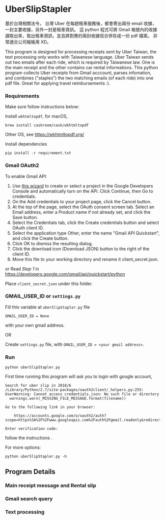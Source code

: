 # UberSlipStapler
基於台灣相關法令，
台灣 Uber 在每趟租車服務後，都會寄出兩份 email 收據，一封主要收據，另外一封是租車資訊。
這 python 程式可將 Gmail 帳號內的收據讀取出來，取出租車資訊，並且將對應的兩封收據信合併存成一份 pdf 檔案。
非常適合公司報帳用 XD。

This program is designed for processing receipts sent by Uber Taiwan, the text processing only works with Taiwanese language.
Uber Taiwan sends out two emails after each ride, which is required by Taiwanese law.
One is the main receipt and the other contains car rental informations.
This python program collects Uber receipts from Gmail acccount, parses infomation, and combines ("staples") the two matching emails (of each ride) into one pdf file. Great for applying travel reimbursements :). 

### Requirements
Make sure follow instructions below:

Install `wkhtmltopdf`, for macOS, 
```
brew install caskroom/cask/wkhtmltopdf
```
Other OS, see https://wkhtmltopdf.org/

Install dependencies
```
pip install -r requirement.txt
```

### Gmail OAuth2
To enable Gmail API:
1. Use [this wizard](https://console.developers.google.com/start/api?id=gmail) to create or select a project in the Google Developers Console and automatically turn on the API. Click Continue, then Go to credentials.
2. On the Add credentials to your project page, click the Cancel button.
3. At the top of the page, select the OAuth consent screen tab. Select an Email address, enter a Product name if not already set, and click the Save button.
4. Select the Credentials tab, click the Create credentials button and select OAuth client ID.
5. Select the application type Other, enter the name "Gmail API Quickstart", and click the Create button.
6. Click OK to dismiss the resulting dialog.
7. Click the download icon (Download JSON) button to the right of the client ID.
8. Move this file to your working directory and rename it client_secret.json.

or Read *Step 1* in https://developers.google.com/gmail/api/quickstart/python

Place `client_secret.json` under this folder.

### GMAIL_USER_ID or `settings.py`
Fill this variable at `uberSlipStapler.py` file
```
GMAIL_USER_ID = None
```
with your own gmail address.

OR

Create `settings.py` file, with `GMAIL_USER_ID = <your gmail address>`.

### Run
```
python uberSlipStapler.py
```
First time running this program will ask you to login with google account, 
```
Search for uber slip in 2018/6
/Library/Python/2.7/site-packages/oauth2client/_helpers.py:255: UserWarning: Cannot access credentials.json: No such file or directory
  warnings.warn(_MISSING_FILE_MESSAGE.format(filename))

Go to the following link in your browser:

    https://accounts.google.com/o/oauth2/auth?scope=https%3A%2F%2Fwww.googleapis.com%2Fauth%2Fgmail.readonly&redirect_ur........

Enter verification code:
```
follow the instructions . 

For more options:
```
python uberSlipStapler.py -h
```

## Program Details

### Main receipt message and Rental slip

### Gmail search query

### Text processing
